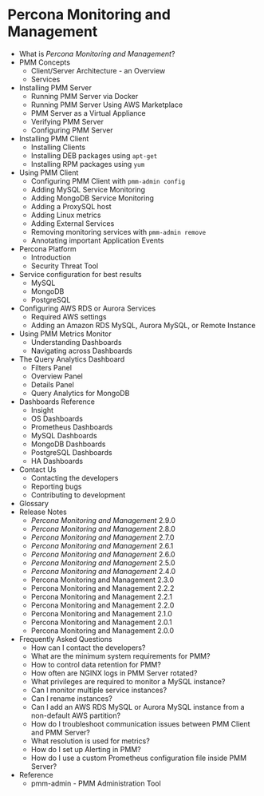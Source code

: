 # Percona Monitoring and Management
* What is *Percona Monitoring and Management*?
* PMM Concepts
    * Client/Server Architecture - an Overview
    * Services
* Installing PMM Server
    * Running PMM Server via Docker
    * Running PMM Server Using AWS Marketplace
    * PMM Server as a Virtual Appliance
    * Verifying PMM Server
    * Configuring PMM Server
* Installing PMM Client
    * Installing Clients
    * Installing DEB packages using `apt-get`
    * Installing RPM packages using `yum`
* Using PMM Client
    * Configuring PMM Client with `pmm-admin config`
    * Adding MySQL Service Monitoring
    * Adding MongoDB Service Monitoring
    * Adding a ProxySQL host
    * Adding Linux metrics
    * Adding External Services
    * Removing monitoring services with `pmm-admin remove`
    * Annotating important Application Events
* Percona Platform
    * Introduction
    * Security Threat Tool
* Service configuration for best results
    * MySQL
    * MongoDB
    * PostgreSQL
* Configuring AWS RDS or Aurora Services
    * Required AWS settings
    * Adding an Amazon RDS MySQL, Aurora MySQL, or Remote Instance
* Using PMM Metrics Monitor
    * Understanding Dashboards
    * Navigating across Dashboards
* The Query Analytics Dashboard
    * Filters Panel
    * Overview Panel
    * Details Panel
    * Query Analytics for MongoDB
* Dashboards Reference
    * Insight
    * OS Dashboards
    * Prometheus Dashboards
    * MySQL Dashboards
    * MongoDB Dashboards
    * PostgreSQL Dashboards
    * HA Dashboards
* Contact Us
    * Contacting the developers
    * Reporting bugs
    * Contributing to development
* Glossary
* Release Notes
    * *Percona Monitoring and Management* 2.9.0
    * *Percona Monitoring and Management* 2.8.0
    * *Percona Monitoring and Management* 2.7.0
    * *Percona Monitoring and Management* 2.6.1
    * *Percona Monitoring and Management* 2.6.0
    * *Percona Monitoring and Management* 2.5.0
    * *Percona Monitoring and Management* 2.4.0
    * Percona Monitoring and Management 2.3.0
    * Percona Monitoring and Management 2.2.2
    * Percona Monitoring and Management 2.2.1
    * Percona Monitoring and Management 2.2.0
    * Percona Monitoring and Management 2.1.0
    * Percona Monitoring and Management 2.0.1
    * Percona Monitoring and Management 2.0.0
* Frequently Asked Questions
    * How can I contact the developers?
    * What are the minimum system requirements for PMM?
    * How to control data retention for PMM?
    * How often are NGINX logs in PMM Server rotated?
    * What privileges are required to monitor a MySQL instance?
    * Can I monitor multiple service instances?
    * Can I rename instances?
    * Can I add an AWS RDS MySQL or Aurora MySQL instance from a non-default AWS partition?
    * How do I troubleshoot communication issues between PMM Client and PMM Server?
    * What resolution is used for metrics?
    * How do I set up Alerting in PMM?
    * How do I use a custom Prometheus configuration file inside PMM Server?
* Reference
    * pmm-admin - PMM Administration Tool
